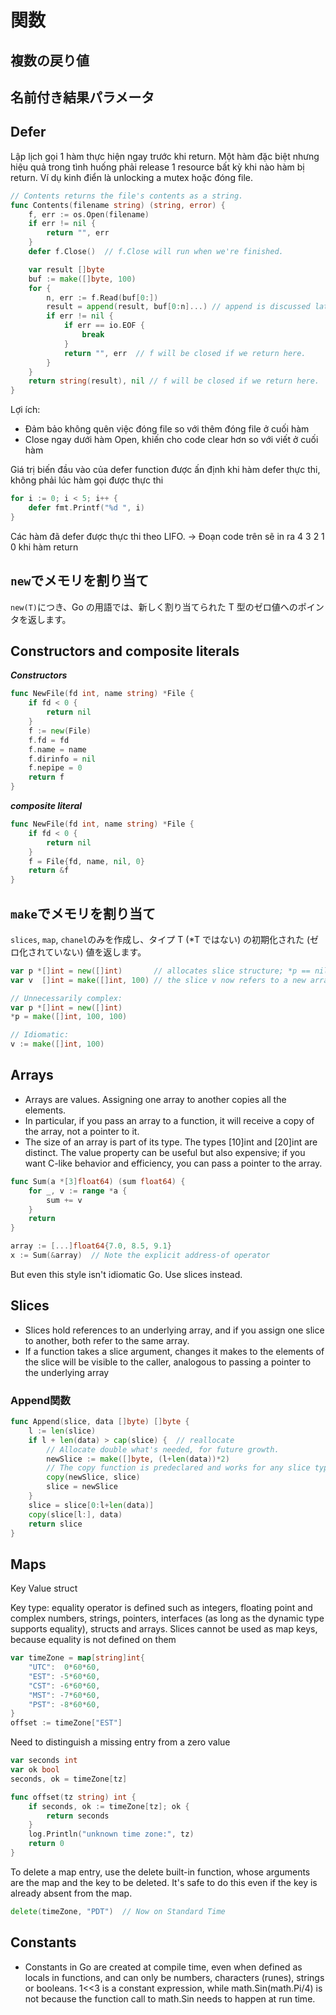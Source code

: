 # 関数
## 複数の戻り値
## 名前付き結果パラメータ
## Defer
Lập lịch gọi 1 hàm thực hiện ngay trước khi return. Một hàm đặc biệt nhưng hiệu quả trong tình huống phải release 1 resource bất kỳ khi nào hàm bị return. Ví dụ kinh điển là unlocking a mutex hoặc đóng file.
```go
// Contents returns the file's contents as a string.
func Contents(filename string) (string, error) {
    f, err := os.Open(filename)
    if err != nil {
        return "", err
    }
    defer f.Close()  // f.Close will run when we're finished.

    var result []byte
    buf := make([]byte, 100)
    for {
        n, err := f.Read(buf[0:])
        result = append(result, buf[0:n]...) // append is discussed later.
        if err != nil {
            if err == io.EOF {
                break
            }
            return "", err  // f will be closed if we return here.
        }
    }
    return string(result), nil // f will be closed if we return here.
}
```
Lợi ích:
- Đảm bảo không quên việc đóng file so với thêm đóng file ở cuối hàm
- Close ngay dưới hàm Open, khiến cho code clear hơn so với viết ở cuối hàm

Giá trị biến đầu vào của defer function được ấn định khi hàm defer thực thi, không phải lúc hàm gọi được thực thi
```go
for i := 0; i < 5; i++ {
    defer fmt.Printf("%d ", i)
}
```
Các hàm đã defer được thực thi theo LIFO. -> Đoạn code trên sẽ in ra 4 3 2 1 0 khi hàm return

## `new`でメモリを割り当て
`new(T)`につき、Go の用語では、新しく割り当てられた T 型のゼロ値へのポインタを返します。
## Constructors and composite literals
***Constructors***
```go
func NewFile(fd int, name string) *File {
    if fd < 0 {
        return nil
    }
    f := new(File)
    f.fd = fd
    f.name = name
    f.dirinfo = nil
    f.nepipe = 0
    return f
}
```
***composite literal***
```go
func NewFile(fd int, name string) *File {
    if fd < 0 {
        return nil
    }
    f = File{fd, name, nil, 0}
    return &f
}
```
## `make`でメモリを割り当て
`slices`, `map`, `chanel`のみを作成し、タイプ T (*T ではない) の初期化された (ゼロ化されていない) 値を返します。
```go
var p *[]int = new([]int)       // allocates slice structure; *p == nil; rarely useful
var v  []int = make([]int, 100) // the slice v now refers to a new array of 100 ints

// Unnecessarily complex:
var p *[]int = new([]int)
*p = make([]int, 100, 100)

// Idiomatic:
v := make([]int, 100)
```
## Arrays
- Arrays are values. Assigning one array to another copies all the elements.
- In particular, if you pass an array to a function, it will receive a copy of the array, not a pointer to it.
- The size of an array is part of its type. The types [10]int and [20]int are distinct.
The value property can be useful but also expensive; if you want C-like behavior and efficiency, you can pass a pointer to the array.
```go
func Sum(a *[3]float64) (sum float64) {
    for _, v := range *a {
        sum += v
    }
    return
}

array := [...]float64{7.0, 8.5, 9.1}
x := Sum(&array)  // Note the explicit address-of operator
```
But even this style isn't idiomatic Go. Use slices instead.
## Slices
- Slices hold references to an underlying array, and if you assign one slice to another, both refer to the same array. 
- If a function takes a slice argument, changes it makes to the elements of the slice will be visible to the caller, analogous to passing a pointer to the underlying array

### Append関数
```go
func Append(slice, data []byte) []byte {
    l := len(slice)
    if l + len(data) > cap(slice) {  // reallocate
        // Allocate double what's needed, for future growth.
        newSlice := make([]byte, (l+len(data))*2)
        // The copy function is predeclared and works for any slice type.
        copy(newSlice, slice)
        slice = newSlice
    }
    slice = slice[0:l+len(data)]
    copy(slice[l:], data)
    return slice
}
```
## Maps
Key Value struct

Key type: equality operator is defined such as integers, floating point and complex numbers, strings, pointers, interfaces (as long as the dynamic type supports equality), structs and arrays. Slices cannot be used as map keys, because equality is not defined on them
```go
var timeZone = map[string]int{
    "UTC":  0*60*60,
    "EST": -5*60*60,
    "CST": -6*60*60,
    "MST": -7*60*60,
    "PST": -8*60*60,
}
offset := timeZone["EST"]
```
Need to distinguish a missing entry from a zero value
```go
var seconds int
var ok bool
seconds, ok = timeZone[tz]

func offset(tz string) int {
    if seconds, ok := timeZone[tz]; ok {
        return seconds
    }
    log.Println("unknown time zone:", tz)
    return 0
}
```
To delete a map entry, use the delete built-in function, whose arguments are the map and the key to be deleted. It's safe to do this even if the key is already absent from the map.
```go
delete(timeZone, "PDT")  // Now on Standard Time
```
## Constants
- Constants in Go are created at compile time, even when defined as locals in functions, and can only be numbers, characters (runes), strings or booleans.
1<<3 is a constant expression, while math.Sin(math.Pi/4) is not because the function call to math.Sin needs to happen at run time.


